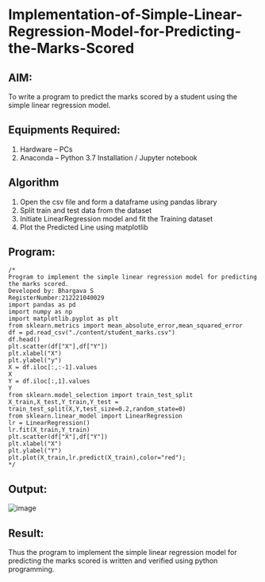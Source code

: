 # Implementation-of-Simple-Linear-Regression-Model-for-Predicting-the-Marks-Scored

## AIM:
To write a program to predict the marks scored by a student using the simple linear regression model.

## Equipments Required:
1. Hardware – PCs
2. Anaconda – Python 3.7 Installation / Jupyter notebook

## Algorithm
1. Open the csv file and form a dataframe using pandas library
2. Split train and test data from the dataset
3. Initiate LinearRegression model and fit the Training dataset
4. Plot the Predicted Line using matplotlib

## Program:
```
/*
Program to implement the simple linear regression model for predicting the marks scored.
Developed by: Bhargava S
RegisterNumber:212221040029
import pandas as pd
import numpy as np
import matplotlib.pyplot as plt
from sklearn.metrics import mean_absolute_error,mean_squared_error
df = pd.read_csv("./content/student_marks.csv")
df.head()
plt.scatter(df["X"],df["Y"])
plt.xlabel("X")
plt.ylabel("y")
X = df.iloc[:,:-1].values
X
Y = df.iloc[:,1].values
Y
from sklearn.model_selection import train_test_split
X_train,X_test,Y_train,Y_test = train_test_split(X,Y,test_size=0.2,random_state=0)
from sklearn.linear_model import LinearRegression
lr = LinearRegression()
lr.fit(X_train,Y_train)
plt.scatter(df["X"],df["Y"])
plt.xlabel("X")
plt.ylabel("Y")
plt.plot(X_train,lr.predict(X_train),color="red");
*/
```

## Output:
![image](https://github.com/Bhargava-123/Implementation-of-Simple-Linear-Regression-Model-for-Predicting-the-Marks-Scored/assets/85554376/2ffa5038-8339-47ac-a1c4-c06eba58d726)



## Result:
Thus the program to implement the simple linear regression model for predicting the marks scored is written and verified using python programming.
